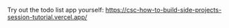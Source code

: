 Try out the todo list app yourself: https://csc-how-to-build-side-projects-session-tutorial.vercel.app/
